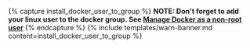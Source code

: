 {% capture install_docker_user_to_group %}
**NOTE: Don't forget to add your linux user to the docker group. See [Manage Docker as a non-root user](https://docs.docker.com/engine/install/linux-postinstall/#manage-docker-as-a-non-root-user)**
{% endcapture %}
{% include templates/warn-banner.md content=install_docker_user_to_group %}